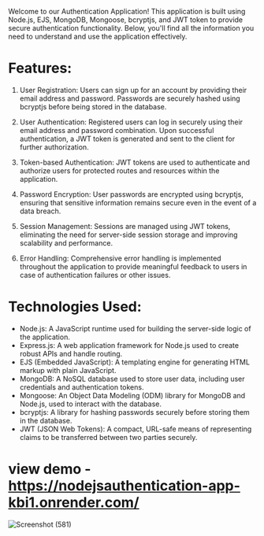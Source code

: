 Welcome to our Authentication Application! This application is built using Node.js, EJS, MongoDB, Mongoose, bcryptjs, and JWT token to provide secure authentication functionality. Below, you'll find all the information you need to understand and use the application effectively.

# Features:

1) User Registration: Users can sign up for an account by providing their email address and password. Passwords are securely hashed using bcryptjs before being stored in the database.

2) User Authentication: Registered users can log in securely using their email address and password combination. Upon successful authentication, a JWT token is generated and sent to the client for further authorization.

3) Token-based Authentication: JWT tokens are used to authenticate and authorize users for protected routes and resources within the application.

4) Password Encryption: User passwords are encrypted using bcryptjs, ensuring that sensitive information remains secure even in the event of a data breach.

5) Session Management: Sessions are managed using JWT tokens, eliminating the need for server-side session storage and improving scalability and performance.

6) Error Handling: Comprehensive error handling is implemented throughout the application to provide meaningful feedback to users in case of authentication failures or other issues.

# Technologies Used:

- Node.js: A JavaScript runtime used for building the server-side logic of the application.
- Express.js: A web application framework for Node.js used to create robust APIs and handle routing.
- EJS (Embedded JavaScript): A templating engine for generating HTML markup with plain JavaScript.
- MongoDB: A NoSQL database used to store user data, including user credentials and authentication tokens.
- Mongoose: An Object Data Modeling (ODM) library for MongoDB and Node.js, used to interact with the database.
- bcryptjs: A library for hashing passwords securely before storing them in the database.
- JWT (JSON Web Tokens): A compact, URL-safe means of representing claims to be transferred between two parties securely.

# view demo - https://nodejsauthentication-app-kbi1.onrender.com/
![Screenshot (581)](https://github.com/YashDhumke/NodejsAuthentication_App/assets/89930129/0884c4af-084f-46fd-b8cc-a59214d29a03)


